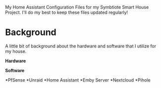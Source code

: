 My Home Assistant Configuration Files for my Symbtiote Smart House Project.
I'll do my best to keep these files updated regularly!

# Background

A little bit of background about the hardware and software that I utilize for my house.

**Hardware**

**Software**

*PfSense
*Unraid
*Home Assistant
*Emby Server
*Nextcloud
*Pihole
